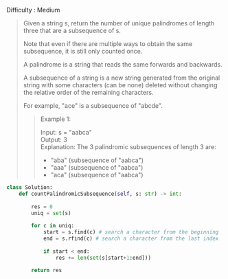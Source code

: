 Difficulty : Medium 

>Given a string s, return the number of unique palindromes of length three that are a subsequence of s.
>
>Note that even if there are multiple ways to obtain the same subsequence, it is still only counted once.
>
>A palindrome is a string that reads the same forwards and backwards.
>
>A subsequence of a string is a new string generated from the original string with some characters (can be none) deleted without changing the relative order of the remaining characters.
>
>For example, "ace" is a subsequence of "abcde".
>
>>Example 1:  
>>
>>Input: s = "aabca"   
>>Output: 3   
>>Explanation: The 3 palindromic subsequences of length 3 are:  
>>- "aba" (subsequence of "aabca")  
>>- "aaa" (subsequence of "aabca")  
>>- "aca" (subsequence of "aabca")

```python
class Solution:
    def countPalindromicSubsequence(self, s: str) -> int:
    
        res = 0
        uniq = set(s)
        
        for c in uniq:
            start = s.find(c) # search a character from the beginning
            end = s.rfind(c) # search a character from the last index
            
            if start < end:
                res += len(set(s[start+1:end]))
        
        return res
```
